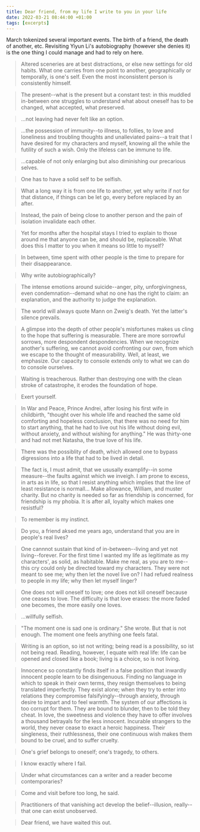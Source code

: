 ```yaml
---
title: Dear friend, from my life I write to you in your life
date: 2022-03-21 08:44:00 +01:00
tags: [excerpts]
---
```



March tokenized several important events. The birth of a friend, the death of another, etc. Revisiting Yiyun Li's autobiography (however she denies it) is the one thing I could manage and had to rely on here.


> <p style="text-align: left;">Altered sceneries are at best distractions, or else new settings for old habits. What one carries from one point to another, geographically or temporally, is one's self. Even the most inconsistent person is consistently himself.</p>

> <p style="text-align: left;">The present--what is the present but a constant test: in this muddled in-between one struggles to understand what about oneself has to be changed, what accepted, what preserved.</p>

> <p style="text-align: left;">...not leaving had never felt like an option.</p>

> <p style="text-align: left;">...the possession of immunity--to illness, to follies, to love and loneliness and troubling thoughts and unalleviated pains--a trait that I have desired for my characters and myself, knowing all the while the futility of such a wish. Only the lifeless can be immune to life.</p>

> <p style="text-align: left;">...capable of not only enlarging but also diminishing our precarious selves.</p>

> <p style="text-align: left;">One has to have a solid self to be selfish.</p>

> <p style="text-align: left;">What a long way it is from one life to another, yet why write if not for that distance, if things can be let go, every before replaced by an after.</p>

<!-- > <p style="text-align: left;">One always knows how best to sabotage one's own life.</p> -->

> <p style="text-align: left;">Instead, the pain of being close to another person and the pain of isolation invalidate each other.</p>

> <p style="text-align: left;">Yet for months after the hospital stays I tried to explain to those around me that anyone can be, and should be, replaceable. What does this I matter to you when it means so little to myself?</p>

> <p style="text-align: left;">In between, time spent with other people is the time to prepare for their disappearance.</p>

> <p style="text-align: left;">Why write autobiographically?</p>

> <p style="text-align: left;">The intense emotions around suicide--anger, pity, unforgivingness, even condemnation--demand what no one has the right to claim: an explanation, and the authority to judge the explanation.</p>

> <p style="text-align: left;">The world will always quote Mann on Zweig's death. Yet the latter's silence prevails.</p>

> <p style="text-align: left;">A glimpse into the depth of other people's misfortunes makes us cling to the hope that suffering is measurable. There are more sorrowful sorrows, more despondent despondencies. When we recognize another's suffering, we cannot avoid confronting our own, from which we escape to the thought of measurability. Well, at least, we emphasize. Our capacity to console extends only to what we can do to console ourselves.</p>

> <p style="text-align: left;">Waiting is treacherous. Rather than destroying one with the clean stroke of catastrophe, it erodes the foundation of hope.</p>

> <p style="text-align: left;">Exert yourself.</p>

> <p style="text-align: left;">In War and Peace, Prince Andrei, after losing his first wife in childbirth, "thought over his whole life and reached the same old comforting and hopeless conclusion, that there was no need for him to start anything, that he had to live out his life without doing evil, without anxiety, and without wishing for anything." He was thirty-one and had not met Natasha, the true love of his life.</p>

> <p style="text-align: left;">There was the possiblity of death, which allowed one to bypass digressions into a life that had to be lived in detail.</p>

> <p style="text-align: left;">The fact is, I must admit, that we ususally examplify--in some measure--the faults against which we inveigh. I am prone to excess, in arts as in life, so that I resist anything which implies that the line of least resistance is normall... Make allowance, William, and muster charity. But no charity is needed so far as friendship is concerned, for friendship is my phobia. It is after all, loyalty which makes one resistful?</p>

> <p style="text-align: left;">To remember is my instinct.</p>

> <p style="text-align: left;">Do you, a friend aksed me years ago, understand that you are in people's real lives?</p>

> <p style="text-align: left;">One cannnot sustain that kind of in-between--living and yet not living--forever. For the first time I wanted my life as legitimate as my characters', as solid, as habitable. Make me real, as you are to me--this cry could only be directed toward my characters. They were not meant to see me; why then let the novel live on? I had refued realness to people in my life; why then let myself linger?</p>

> <p style="text-align: left;">One does not will oneself to love; one does not kill oneself because one ceases to love. The difficulty is that love erases: the more faded one becomes, the more easily one loves.</p>

> <p style="text-align: left;">...willfully selfish.</p>

> <p style="text-align: left;">"The moment one is sad one is ordinary." She wrote. But that is not enough. The moment one feels anything one feels fatal.</p>

> <p style="text-align: left;">Writing is an option, so ist not writing; being read is a possibility, so ist not being read. Reading, however, I equate with real life: life can be opened and closed like a book; living is a choice, so is not living.</p>

> <p style="text-align: left;">Innocence so constantly finds itself in a false position that inwardly innocent people learn to be disingenuous. Finding no language in which to speak in their own terms, they resign themselves to being translated imperfectly. They exist alone; when they try to enter into relations they compromise falsifyingly--through anxiety, through desire to impart and to feel warmth. The system of our affections is too corrupt for them. They are bound to blunder, then to be told they cheat. In love, the sweetness and violence they have to offer involves a thousand betrayals for the less innocent. Incurable strangers to the world, they never cease to exact a heroic happiness. Their singleness, their ruthlessness, their one continuous wish makes them bound to be cruel, and to suffer cruelty.</p>

> <p style="text-align: left;">One's grief belongs to oneself; one's tragedy, to others.</p>

> <p style="text-align: left;">I know exactly where I fail.</p>

> <p style="text-align: left;">Under what circumstances can a writer and a reader become contemporaries?</p>

> <p style="text-align: left;">Come and visit before too long, he said.</p>

> <p style="text-align: left;">Practitioners of that vanishing act develop the belief--illusion, really--that one can exist unobserved.</p>

> <p style="text-align: left;">Dear friend, we have waited this out.</p>
